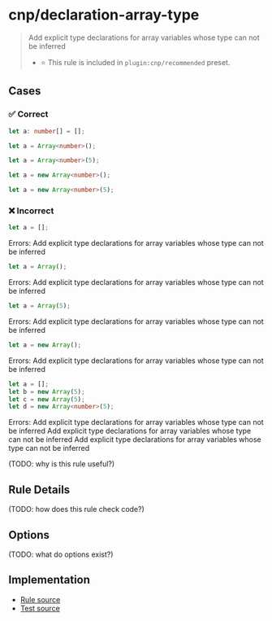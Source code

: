 <!--header-->

# cnp/declaration-array-type

> Add explicit type declarations for array variables whose type can not be inferred
>
> - ⭐️ This rule is included in `plugin:cnp/recommended` preset.

<!--header-->

<!--cases-->

## Cases

### ✅ Correct

```ts
let a: number[] = [];
```

```ts
let a = Array<number>();
```

```ts
let a = Array<number>(5);
```

```ts
let a = new Array<number>();
```

```ts
let a = new Array<number>(5);
```

### ❌ Incorrect

```ts
let a = [];
```

Errors:
Add explicit type declarations for array variables whose type can not be inferred

```ts
let a = Array();
```

Errors:
Add explicit type declarations for array variables whose type can not be inferred

```ts
let a = Array(5);
```

Errors:
Add explicit type declarations for array variables whose type can not be inferred

```ts
let a = new Array();
```

Errors:
Add explicit type declarations for array variables whose type can not be inferred

```ts
let a = [];
let b = new Array(5);
let c = new Array(5);
let d = new Array<number>(5);
```

Errors:
Add explicit type declarations for array variables whose type can not be inferred
Add explicit type declarations for array variables whose type can not be inferred
Add explicit type declarations for array variables whose type can not be inferred

<!--cases-->

(TODO: why is this rule useful?)

## Rule Details

(TODO: how does this rule check code?)

## Options

(TODO: what do options exist?)

<!--footer-->

## Implementation

- [Rule source](../../src/rules/declaration-array-type.ts)
- [Test source](../../tests/rules/declaration-array-type.ts)
<!--footer-->
